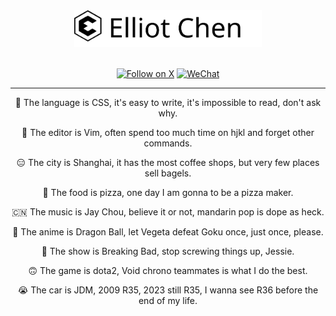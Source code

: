<div align="center">
    <img src="https://github.com/cyfyifanchen/dotfiles-and-tools/blob/master/images/logo-title-stroke-black.svg" width="300px" >
</div>

<br />

<div align="center">
    
[![Follow on X](https://img.shields.io/twitter/follow/imElliottChen?logo=X&color=%20%23f5f5f5)](https://twitter.com/intent/follow?screen_name=imElliottChen)
[![WeChat](https://img.shields.io/badge/WeChat-WeChat-%2307C160?logo=wechat)](https://github.com/rte-design/ASTRA.ai/issues/125)


</div>

<hr />

<div align="center">

 🤔 The language is CSS, it's easy to write, it's impossible to read, don't ask why.
  
 🤨 The editor is Vim, often spend too much time on hjkl and forget other commands.

 😑 The city is Shanghai, it has the most coffee shops, but very few places sell bagels.

 🤩 The food is pizza, one day I am gonna to be a pizza maker.

 🇨🇳 The music is Jay Chou, believe it or not, mandarin pop is dope as heck.

 🙏 The anime is Dragon Ball, let Vegeta defeat Goku once, just once, please.
  
 🧪 The show is Breaking Bad, stop screwing things up, Jessie.

 🙃 The game is dota2, Void chrono teammates is what I do the best.

 😭 The car is JDM, 2009 R35, 2023 still R35, I wanna see R36 before the end of my life.
</div>
